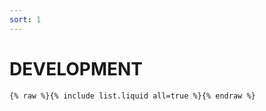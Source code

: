 ```yaml
---
sort: 1
---
```


# DEVELOPMENT

```
{% raw %}{% include list.liquid all=true %}{% endraw %}
```
